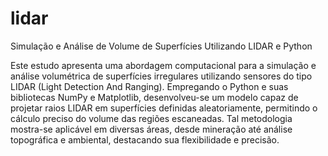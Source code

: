 # lidar
Simulação e Análise de Volume de Superfícies Utilizando LIDAR e Python

Este estudo apresenta uma abordagem computacional para a simulação e análise volumétrica de superfícies irregulares utilizando sensores do tipo LIDAR (Light Detection And Ranging). Empregando o Python e suas bibliotecas NumPy e Matplotlib, desenvolveu-se um modelo capaz de projetar raios LIDAR em superfícies definidas aleatoriamente, permitindo o cálculo preciso do volume das regiões escaneadas. Tal metodologia mostra-se aplicável em diversas áreas, desde mineração até análise topográfica e ambiental, destacando sua flexibilidade e precisão.

